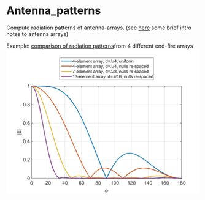 # Antenna_patterns
Compute radiation patterns of antenna-arrays.
(see [here](http://www.idc-online.com/technical_references/pdfs/electronic_engineering/Antenna_arrays.pdf) some brief intro notes to antenna arrays)

Example: [comparison of radiation patterns](broadside_endfire/null_spacing_Comparison.m)from 4 different end-fire arrays
![example1](figs/Radiation_pattern.jpg)
